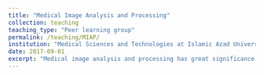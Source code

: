 ```yaml
---
title: "Medical Image Analysis and Processing"
collection: teaching
teaching_type: "Peer learning group"
permalink: /teaching/MIAP/ 
institution: "Medical Sciences and Technologies at Islamic Azad University, Science and Research Branch"
date: 2017-09-01
excerpt: "Medical image analysis and processing has great significance in the field of medicine, especially in non-invasive treatment and clinical study.There is a clear need for the accurate interpretation and analysis of medical images, which often involves the need of a computer aided system to understand the image, the image structure and to know what it means.Learning outcomes:1- Demonstrate subject specific knowledge and understanding in theoretical and practical aspects of Medical Image Analysis and Processing.2- Develop specialised skills and critical understanding of advanced image analysis and processing principles using the Python platform.3- Gain critical insight into challenges underpinning image analysis, including image enhancement and compensating for artefacts.4- Apply specialised skills in image analysis and processing through independent and autonomous activity and communicate outcomes to a range of audiences.5- Critically appraise various deep learning architectures and algorithms used in image segmentation, object detection and classification."
---
```


